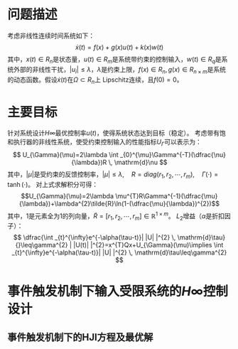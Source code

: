 # 问题描述
考虑非线性连续时间系统如下： $$
\dot{x}(t)=f(x)+g(x)u(t)+k(x)w(t)
$$其中，$x(t)\in R_{n}$是状态量，$u(t)\in R_{m}$是系统带约束的控制输入，$w(t)\in R_{q}$是系统外部的非线性干扰，$|u_{i}|\leq\lambda$，$\lambda$是约束上限，$f(x)\in R_{n},g(x)\in R_{n\times m}$是系统的动态函数。假设$\dot{x}(t)$在$\Omega\subset R_{n}$上 Lipschitz连续，且$f(0)=0$。
# 主要目标
针对系统设计$H\infty$最优控制率$u(t)$，使得系统状态达到目标（稳定）。
考虑带有饱和执行器的非线性系统，使受约束控制输入的性能指标$U_{\Gamma}$可以表示为： $$
U_{\Gamma}(\mu)=2\lambda \int _{0}^{\mu}\Gamma^{-T}(\dfrac{\nu}{\lambda})R \, \mathrm{d}\nu 
$$其中，$|\mu|$是受约束的反馈控制率，$|\mu|\leq\lambda,\quad R=diag(r_{1},r_{2},\cdots,r_{m}),\quad \Gamma(\cdot)=\tanh(\cdot)$。
对上式求解积分可得：$$U_{\Gamma}(\mu)=2\lambda \mu^{T}R\Gamma^{-1}(\dfrac{\mu}{\lambda})+\lambda^{2}\tilde{R}\ln(1-(\dfrac{\mu}{\lambda})^{2})$$其中，$1$是元素全为1的列向量，$\tilde{R}=[r_{1},r_{2},\cdots,r_{m}]\in \mathbb{R}^{1\times m}$。
$L_{2}$增益（$\alpha$是折扣因子）：$$
\dfrac{\int _{t}^{\infty}e^{-\alpha(\tau-t)}| |U| |^{2} \, \mathrm{d}\tau}{}\leq\gamma^{2}
| |U(t)| |^{2}=x^{T}Qx+U_{\Gamma}(\mu)\implies \int _{t}^{\infty}e^{-\alpha(\tau-t)}| |U| |^{2} \, \mathrm{d}\tau\leq\gamma^{2} 
$$
# 事件触发机制下输入受限系统的$H\infty$控制设计
## 事件触发机制下的HJI方程及最优解